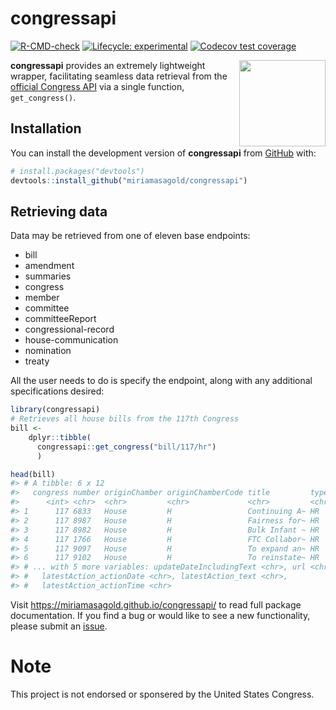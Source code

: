 
<!-- README.md is generated from README.Rmd. Please edit that file -->

# congressapi

<!-- badges: start -->

[![R-CMD-check](https://github.com/miriamasagold/congressapi/actions/workflows/R-CMD-check.yaml/badge.svg)](https://github.com/miriamasagold/congressapi/actions/workflows/R-CMD-check.yaml)
[![Lifecycle:
experimental](https://img.shields.io/badge/lifecycle-experimental-orange.svg)](https://lifecycle.r-lib.org/articles/stages.html#experimental)
[![Codecov test
coverage](https://codecov.io/gh/miriamasagold/congressapi/branch/main/graph/badge.svg)](https://app.codecov.io/gh/miriamasagold/congressapi?branch=main)
<!-- badges: end -->
<img src='man/figures/logo.svg' align="right" height="138.5" />

**congressapi** provides an extremely lightweight wrapper, facilitating
seamless data retrieval from the [official Congress
API](https://api.congress.gov/) via a single function, `get_congress()`.

## Installation

You can install the development version of **congressapi** from
[GitHub](https://github.com/) with:

``` r
# install.packages("devtools")
devtools::install_github("miriamasagold/congressapi")
```

## Retrieving data

Data may be retrieved from one of eleven base endpoints:

-   bill
-   amendment
-   summaries
-   congress
-   member
-   committee
-   committeeReport
-   congressional-record
-   house-communication
-   nomination
-   treaty

All the user needs to do is specify the endpoint, along with any
additional specifications desired:

``` r
library(congressapi)
# Retrieves all house bills from the 117th Congress
bill <- 
    dplyr::tibble(
      congressapi::get_congress("bill/117/hr")
      )

head(bill)
#> # A tibble: 6 x 12
#>   congress number originChamber originChamberCode title         type  updateDate
#>      <int> <chr>  <chr>         <chr>             <chr>         <chr> <chr>     
#> 1      117 6833   House         H                 Continuing A~ HR    2022-10-03
#> 2      117 8987   House         H                 Fairness for~ HR    2022-10-02
#> 3      117 8982   House         H                 Bulk Infant ~ HR    2022-10-02
#> 4      117 1766   House         H                 FTC Collabor~ HR    2022-10-01
#> 5      117 9097   House         H                 To expand an~ HR    2022-10-01
#> 6      117 9102   House         H                 To reinstate~ HR    2022-10-01
#> # ... with 5 more variables: updateDateIncludingText <chr>, url <chr>,
#> #   latestAction_actionDate <chr>, latestAction_text <chr>,
#> #   latestAction_actionTime <chr>
```

Visit <https://miriamasagold.github.io/congressapi/> to read full
package documentation. If you find a bug or would like to see a new
functionality, please submit an
[issue](https://github.com/miriamasagold/congressapi/issues).

# Note

This project is not endorsed or sponsered by the United States Congress.
